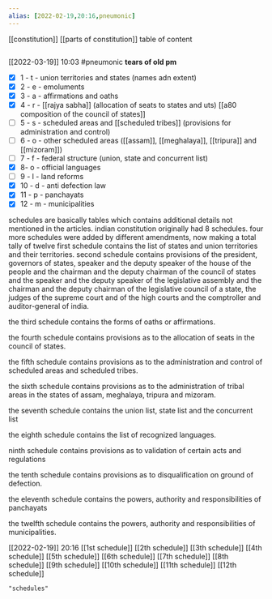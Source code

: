 ```yaml
---
alias: [2022-02-19,20:16,pneumonic]
---
```

[[constitution]] [[parts of constitution]]
table of content
```toc
```

[[2022-03-19]] 10:03
#pneumonic **tears of old pm**
- [x] 1 - t - union territories and states (names adn extent)
- [x] 2 - e - emoluments
- [x] 3 - a - affirmations and oaths
- [x] 4 - r - [[rajya sabha]] (allocation of seats to states and uts) [[a80 composition of the council of states]]
- [ ] 5 - s - scheduled areas and [[scheduled tribes]] (provisions for administration and control)
- [ ] 6 - o - other scheduled areas ([[assam]], [[meghalaya]], [[tripura]] and [[mizoram]])
- [ ] 7 - f - federal structure (union, state and concurrent list)
- [x] 8- o - official languages
- [ ] 9 - l - land reforms
- [x] 10 - d - anti defection law
- [x] 11 - p - panchayats
- [x] 12 - m - municipalities

schedules are basically tables which contains additional details not mentioned in the articles.
indian constitution originally had 8 schedules.
four more schedules were added by different amendments, now making a total tally of twelve
first schedule contains the list of states and union territories and their territories.
second schedule contains provisions of the president, governors of states, speaker and the deputy speaker of the house of the people and the chairman and the deputy chairman of the council of states and the speaker and the deputy speaker of the legislative assembly and the chairman and the deputy chairman of the legislative council of a state, the judges of the supreme court and of the high courts and the comptroller and auditor-general of india.

the third schedule contains the forms of oaths or affirmations.

the fourth schedule contains provisions as to the allocation of seats in the council of states.

the fifth schedule contains provisions as to the administration and control of scheduled areas and scheduled tribes.

the sixth schedule contains provisions as to the administration of tribal areas in the states of assam, meghalaya, tripura and mizoram.

the seventh schedule contains the union list, state list and the concurrent list

the eighth schedule contains the list of recognized languages.

ninth schedule contains provisions as to validation of certain acts and regulations

the tenth schedule contains provisions as to disqualification on ground of defection.

the eleventh schedule contains the powers, authority and responsibilities of panchayats

the twelfth schedule contains the powers, authority and responsibilities of municipalities.

[[2022-02-19]] 20:16
[[1st schedule]]
[[2th schedule]]
[[3th schedule]]
[[4th schedule]]
[[5th schedule]]
[[6th schedule]]
[[7th schedule]]
[[8th schedule]]
[[9th schedule]]
[[10th schedule]]
[[11th schedule]]
[[12th schedule]]
```query 2022-02-19 20:17
"schedules"
```